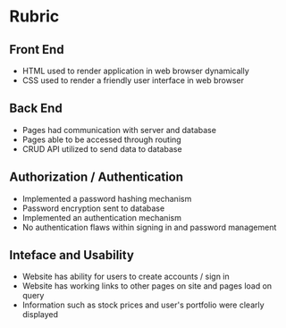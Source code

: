 # Rubric

## Front End
- HTML used to render application in web browser dynamically
- CSS used to render a friendly user interface in web browser

## Back End
- Pages had communication with server and database
- Pages able to be accessed through routing
- CRUD API utilized to send data to database

## Authorization / Authentication
- Implemented a password hashing mechanism
- Password encryption sent to database
- Implemented an authentication mechanism
- No authentication flaws within signing in and password management

## Inteface and Usability
- Website has ability for users to create accounts / sign in
- Website has working links to other pages on site and pages load on query
- Information such as stock prices and user's portfolio were clearly displayed 